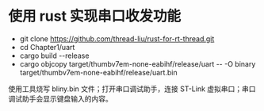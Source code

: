 # 使用 rust 实现串口收发功能
- git clone https://github.com/thread-liu/rust-for-rt-thread.git
- cd Chapter1/uart
- cargo build --release
- cargo objcopy target/thumbv7em-none-eabihf/release/uart -- -O binary target/thumbv7em-none-eabihf/release/uart.bin

使用工具烧写 bliny.bin 文件；打开串口调试助手，连接 ST-Link 虚拟串口；串口调试助手会显示键盘输入的内容。
